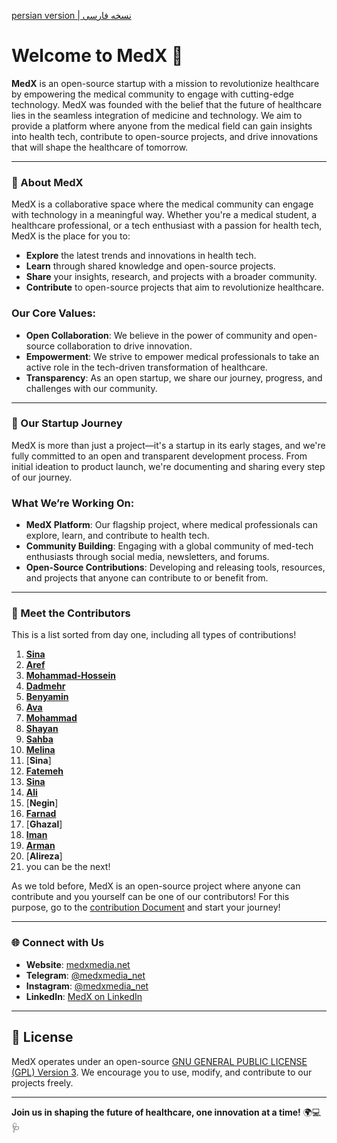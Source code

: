 [persian version | نسخه فارسی]()

# Welcome to MedX 🌟

**MedX** is an open-source startup with a mission to revolutionize healthcare by empowering the medical community to engage with cutting-edge technology. MedX was founded with the belief that the future of healthcare lies in the seamless integration of medicine and technology. We aim to provide a platform where anyone from the medical field can gain insights into health tech, contribute to open-source projects, and drive innovations that will shape the healthcare of tomorrow.

---

### 🚀 About MedX

MedX is a collaborative space where the medical community can engage with technology in a meaningful way. Whether you're a medical student, a healthcare professional, or a tech enthusiast with a passion for health tech, MedX is the place for you to:

- **Explore** the latest trends and innovations in health tech.
- **Learn** through shared knowledge and open-source projects.
- **Share** your insights, research, and projects with a broader community.
- **Contribute** to open-source projects that aim to revolutionize healthcare.

### Our Core Values:

- **Open Collaboration**: We believe in the power of community and open-source collaboration to drive innovation.
- **Empowerment**: We strive to empower medical professionals to take an active role in the tech-driven transformation of healthcare.
- **Transparency**: As an open startup, we share our journey, progress, and challenges with our community.

---

### 🌱 Our Startup Journey

MedX is more than just a project—it's a startup in its early stages, and we're fully committed to an open and transparent development process. From initial ideation to product launch, we're documenting and sharing every step of our journey.

### What We’re Working On:

- **MedX Platform**: Our flagship project, where medical professionals can explore, learn, and contribute to health tech.
- **Community Building**: Engaging with a global community of med-tech enthusiasts through social media, newsletters, and forums.
- **Open-Source Contributions**: Developing and releasing tools, resources, and projects that anyone can contribute to or benefit from.

---

### 👥 Meet the Contributors

This is a list sorted from day one, including all types of contributions!
1. [**Sina**](https://github.com/sinusealpha)
2. [**Aref**](https://github.com/aref-asadi)
3. [**Mohammad-Hossein**](https://github.com/hossein-kazzemi)
4. [**Dadmehr**](https://github.com/BDadmehr0)
5. [**Benyamin**](https://github.com/BenyGH2003)
6. [**Ava**](https://github.com/AvaKhA)
7. [**Mohammad**](https://github.com/hamidics50)
8. [**Shayan**](https://github.com/ShayanpharmaKUMS)
9. [**Sahba**](https://github.com/saidinejad)
10. [**Melina**](https://github.com/Melina-Sadat-Afsari)
11. [**Sina**]
12. [**Fatemeh**](https://www.linkedin.com/in/ftme-zakerian/)
13. [**Sina**](https://github.com/srssina)
14. [**Ali**](https://github.com/S-AliNajafi)
15. [**Negin**]
16. [**Farnad**](https://github.com/FarnadRahimizadeh)
17. [**Ghazal**]
18. [**Iman**](https://github.com/Imanm02)
19. [**Arman**](https://github.com/gorjiarman)
20. [**Alireza**]
21. you can be the next!

As we told before, MedX is an open-source project where anyone can contribute and you yourself can be one of our contributors! For this purpose, go to the [contribution Document](https://github.com/MedX-Media/MedX/blob/main/CONTRIBUTING.md) and start your journey!

---

### 🌐 Connect with Us

- **Website**: [medxmedia.net](http://www.medxmedia.net)
- **Telegram**: [@medxmedia_net](https://t.me/medxmedia_net)
- **Instagram**: [@medxmedia_net](https://www.instagram.com/medxmedia_net)
- **LinkedIn**: [MedX on LinkedIn](https://www.linkedin.com/company/medxstartup)

---

## 📜 License

MedX operates under an open-source [GNU GENERAL PUBLIC LICENSE (GPL) Version 3](https://github.com/MedX-Media/MedX?tab=GPL-3.0-1-ov-file#GPL-3.0-1-ov-file). We encourage you to use, modify, and contribute to our projects freely.

---

**Join us in shaping the future of healthcare, one innovation at a time!** 🌍💻🩺
